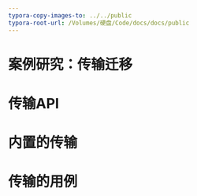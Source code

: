 ```yaml
---
typora-copy-images-to: ../../public
typora-root-url: /Volumes/硬盘/Code/docs/docs/public
---
```


# 案例研究：传输迁移

# 传输API

# 内置的传输

# 传输的用例


